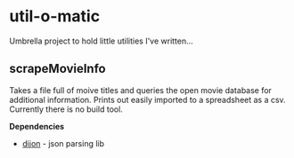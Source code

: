 # util-o-matic
Umbrella project to hold little utilities I've written...

## scrapeMovieInfo
Takes a file full of moive titles and queries the open movie database for additional information. Prints out easily imported to a spreadsheet as a csv. Currently there is no build tool.

**Dependencies**
* [dijon](https://github.com/pathikrit/dijon) - json parsing lib 